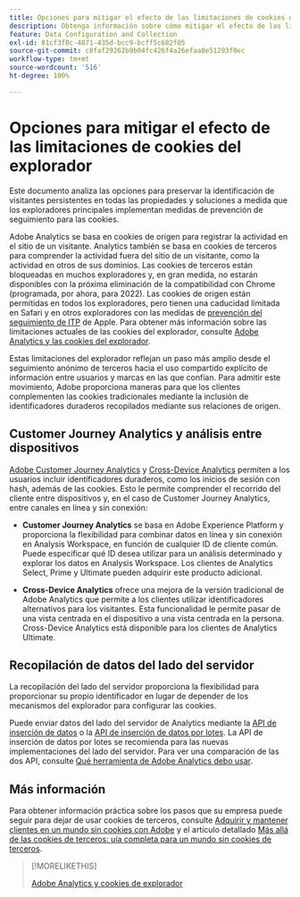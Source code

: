 ```yaml
---
title: Opciones para mitigar el efecto de las limitaciones de cookies del explorador
description: Obtenga información sobre cómo mitigar el efecto de las limitaciones de cookies del explorador para mejorar la recopilación de datos para Adobe Analytics.
feature: Data Configuration and Collection
exl-id: 81cf3f0c-4871-435d-bcc9-bcff5c682f05
source-git-commit: c8faf29262b9b04fc426f4a26efaa8e51293f0ec
workflow-type: tm+mt
source-wordcount: '516'
ht-degree: 100%

---
```


# Opciones para mitigar el efecto de las limitaciones de cookies del explorador

Este documento analiza las opciones para preservar la identificación de visitantes persistentes en todas las propiedades y soluciones a medida que los exploradores principales implementan medidas de prevención de seguimiento para las cookies.

Adobe Analytics se basa en cookies de origen para registrar la actividad en el sitio de un visitante. Analytics también se basa en cookies de terceros para comprender la actividad fuera del sitio de un visitante, como la actividad en otros de sus dominios. Las cookies de terceros están bloqueadas en muchos exploradores y, en gran medida, no estarán disponibles con la próxima eliminación de la compatibilidad con Chrome (programada, por ahora, para 2022). Las cookies de origen están permitidas en todos los exploradores, pero tienen una caducidad limitada en Safari y en otros exploradores con las medidas de [prevención del seguimiento de ITP](https://webkit.org/tracking-prevention) de Apple. Para obtener más información sobre las limitaciones actuales de las cookies del explorador, consulte [Adobe Analytics y las cookies del explorador](cookies.md).

Estas limitaciones del explorador reflejan un paso más amplio desde el seguimiento anónimo de terceros hacia el uso compartido explícito de información entre usuarios y marcas en las que confían. Para admitir este movimiento, Adobe proporciona maneras para que los clientes complementen las cookies tradicionales mediante la inclusión de identificadores duraderos recopilados mediante sus relaciones de origen.

## Customer Journey Analytics y análisis entre dispositivos

[Adobe Customer Journey Analytics](https://experienceleague.adobe.com/docs/analytics-platform/using/cja-overview/cja-overview.html?lang=es) y [Cross-Device Analytics](/help/components/cda/overview.md) permiten a los usuarios incluir identificadores duraderos, como los inicios de sesión con hash, además de las cookies. Esto le permite comprender el recorrido del cliente entre dispositivos y, en el caso de Customer Journey Analytics, entre canales en línea y sin conexión:

* **Customer Journey Analytics** se basa en Adobe Experience Platform y proporciona la flexibilidad para combinar datos en línea y sin conexión en Analysis Workspace, en función de cualquier ID de cliente común. Puede especificar qué ID desea utilizar para un análisis determinado y explorar los datos en Analysis Workspace. Los clientes de Analytics Select, Prime y Ultimate pueden adquirir este producto adicional.

* **Cross-Device Analytics** ofrece una mejora de la versión tradicional de Adobe Analytics que permite a los clientes utilizar identificadores alternativos para los visitantes. Esta funcionalidad le permite pasar de una vista centrada en el dispositivo a una vista centrada en la persona. Cross-Device Analytics está disponible para los clientes de Analytics Ultimate.

## Recopilación de datos del lado del servidor

La recopilación del lado del servidor proporciona la flexibilidad para proporcionar su propio identificador en lugar de depender de los mecanismos del explorador para configurar las cookies.

Puede enviar datos del lado del servidor de Analytics mediante la [API de inserción de datos](https://github.com/AdobeDocs/analytics-1.4-apis/blob/master/docs/data-insertion-api/index.md) o la [API de inserción de datos por lotes](https://www.adobe.io/apis/experiencecloud/analytics/docs.html#!AdobeDocs/analytics-2.0-apis/master/bdia.md). La API de inserción de datos por lotes se recomienda para las nuevas implementaciones del lado del servidor. Para ver una comparación de las dos API, consulte [Qué herramienta de Adobe Analytics debo usar](https://experienceleague.adobe.com/docs/analytics/admin/admin-overview/which-analytics-tool.html?lang=es).

## Más información

Para obtener información práctica sobre los pasos que su empresa puede seguir para dejar de usar cookies de terceros, consulte [Adquirir y mantener clientes en un mundo sin cookies con Adobe](https://business.adobe.com/es/solutions/cookieless.html) y el artículo detallado [Más allá de las cookies de terceros: uía completa para un mundo sin cookies de terceros](https://business.adobe.com/content/dam/www/us/es/pdfs/Adobe_Thinking_Beyond_the_Third_Party_Cookie.pdf).

>[!MORELIKETHIS]
>
>[Adobe Analytics y cookies de explorador](cookies.md)
